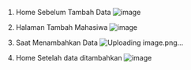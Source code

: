 1. Home Sebelum Tambah Data
![image](https://github.com/user-attachments/assets/d493fc76-93da-457f-ba0a-48d6dee759e0)

2. Halaman Tambah Mahasiwa
![image](https://github.com/user-attachments/assets/23a2f13d-b938-4fd1-b197-e457de56dc19)

3. Saat Menambahkan Data
![Uploading image.png…]()


4. Home Setelah data ditambahkan
![image](https://github.com/user-attachments/assets/5fd90d38-e59c-4c35-b735-ae004ecc977c)
